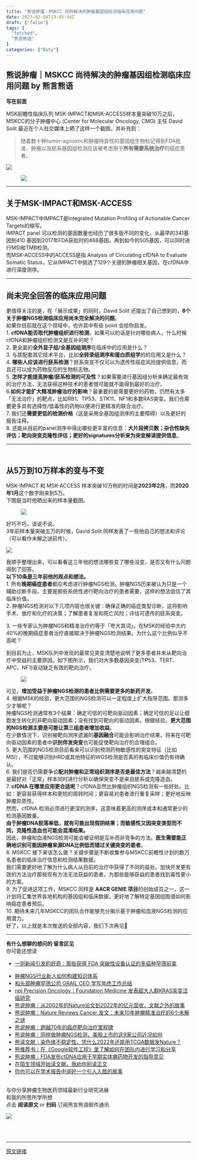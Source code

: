 ```yaml
---
title: "熊说肿瘤｜MSKCC 尚待解决的肿瘤基因组检测临床应用问题"
date: 2023-02-04T13:45:44Z
draft: ["false"]
tags: [
  "fetched",
  "熊言熊语"
]
categories: ["Duty"]
---
```

熊说肿瘤｜MSKCC 尚待解决的肿瘤基因组检测临床应用问题 by 熊言熊语
------
<div><p><strong><span>写在前面</span></strong><br></p><section><span>MSK前瞻性临床队列 MSK-IMPACT和MSK-ACCESS样本量突破10万之后，MSKCC的分子肿瘤中心 (Center for Molecular Oncology, CMO) 主任 David Solit 最近在个人社交媒体上晒了这样一个截图，并补充到：</span></section><blockquote><section>随着数十种tumor-agnostic和肿瘤特异性的基因组生物标记得到FDA批准，肿瘤以及胚系基因组检测应该被考虑用于<strong>所有需要系统治疗</strong>的癌症患者。</section></blockquote><p><img data-galleryid="" data-ratio="0.4258289703315881" data-s="300,640" data-src="https://mmbiz.qpic.cn/mmbiz_png/vMCuh4qxbFkSDTrFVoMD4eh0ibxR78cUpsCicUgqIxkiahztOuGCJa8TDg67uHCneAmficAdyqOpju8zkMNVWRQMxQ/640?wx_fmt=png" data-type="png" data-w="1146" src="https://mmbiz.qpic.cn/mmbiz_png/vMCuh4qxbFkSDTrFVoMD4eh0ibxR78cUpsCicUgqIxkiahztOuGCJa8TDg67uHCneAmficAdyqOpju8zkMNVWRQMxQ/640?wx_fmt=png"></p><blockquote><section><span></span></section></blockquote><figure data-type="image" tabindex="1"><img data-ratio="0.5231481481481481" data-src="https://mmbiz.qpic.cn/mmbiz_jpg/vMCuh4qxbFkSDTrFVoMD4eh0ibxR78cUpKhCFB12AKzDib02mfoOoRMTgtpvgH0NSt9iccwxsg1uTJMr2saGyHiamg/640?wx_fmt=jpeg" data-type="jpeg" data-w="1080" src="https://mmbiz.qpic.cn/mmbiz_jpg/vMCuh4qxbFkSDTrFVoMD4eh0ibxR78cUpKhCFB12AKzDib02mfoOoRMTgtpvgH0NSt9iccwxsg1uTJMr2saGyHiamg/640?wx_fmt=jpeg"></figure><hr><h2></h2><h2><span><strong>关于MSK-IMPACT和MSK-ACCESS</strong></span><span></span><br></h2><section><span>MSK-IMPACT中IMPACT是Integrated Mutation Profiling of Actionable Cancer Targets的缩写。</span></section><section><span>IMPACT panel 可以检测的基因数量也经历了很多版不同的变化，从最早的341基因到410 基因到2017年FDA获批时的468基因，再到如今的505基因，可以同时进行MSI和TMB检测。</span></section><section><span>而MSK-ACCESS中的ACCESS是指 Analysis of Circulating cfDNA to Evaluate Somatic Status，它从IMPACT中挑选了129个关键的肿瘤相关基因，在cfDNA中进行深度测序。</span></section><hr><section><span></span></section><h2><strong>尚未完全回答的临床应用问题</strong><br></h2><section><span>更值得关注的是，在「展示成果」的同时，<span>David Solit </span>还提出了自己想到的，<strong>8个关于肿瘤NGS检测临床应用尚未完全解决的问题</strong>。</span></section><section><span>如果你目前就在这个领域中，也许其中有些 point 会给你启发。</span></section><section><span>1. <strong>cfDNA能否取代肿瘤组织进行检测</strong>，如果可以的话是针对哪些病人，什么时候cfDNA和肿瘤组织检测又是互补的呢？</span></section><section><span>2. 更全面的<strong>全外显子组/全基因组测序</strong>在临床中的应用是什么？</span></section><section><span>3. 与其配套其它技术平台，比如<strong>全转录组测序和蛋白质组学</strong>的的应用又是什么？</span></section><section><span>4. <strong>哪些人应该进行胚系检测</strong>？胚系突变不仅可以为遗传性癌症风险提供信息，而且还可以成为药物反应的生物标志物。</span></section><section><span>5. <strong>怎样才能提高肿瘤/胚系检测的可及性</strong>？如果需要进行基因组分析来确定最有效的治疗方法，无法获得这种技术的患者很可能就不能得到最好的治疗。</span></section><section><span>6.<strong>如何才能扩大精准肿瘤治疗的影响</strong>？最重要的是需要更好的药物，仍然有太多「无法治疗」的靶点，比如RB1、TP53、STK11、NF1和多数RAS突变。我们也需要更多具有选择性/低毒性的药物以便进行更精准的联合治疗。</span></section><section><span>7. 我们还<strong>需要更低的检测价格</strong>（这是采用全基因组测序的主要障碍）以及更好的报告注释。</span><span></span></section><section><span>8. 还能从目前的panel测序中得出哪些更丰富的信息：</span><strong><span>大片段拷贝数；</span><span>杂合性缺失评估；</span><span>靶向突变克隆性评估；</span><span>更好的signatures分析来为突变解读提供信息</span></strong><span>。</span><span></span></section><hr><h2><span><strong><br>从5万到10万样本的变与不变</strong></span></h2><section><span>MSK-IMPACT 和 MSK-ACCESS 样本突破10万例的时间是<strong>2023年2月</strong>，而<strong>2020年1月</strong>这个数字刚来到5万。</span></section><section><span>下图是当时他晒出来的样本量截图。</span></section><figure data-type="image" tabindex="2"><img data-ratio="0.5359801488833746" data-src="https://mmbiz.qpic.cn/mmbiz_png/vMCuh4qxbFkSDTrFVoMD4eh0ibxR78cUp0fW4ib0iaUJecH2rMSd6VBeWD88VtRzoiazGroAsibicDQgibmop5Woaw0Mw/640?wx_fmt=png" data-type="png" data-w="806" src="https://mmbiz.qpic.cn/mmbiz_png/vMCuh4qxbFkSDTrFVoMD4eh0ibxR78cUp0fW4ib0iaUJecH2rMSd6VBeWD88VtRzoiazGroAsibicDQgibmop5Woaw0Mw/640?wx_fmt=png"></figure><section><span>好巧不巧，该说不说。</span></section><section><span>3年前样本量突破五万的时候，David Solit 同样发表了一些他自己的想法和评论（</span><span>可以看作未解之谜前传</span><span>）。</span></section><p><img data-galleryid="" data-ratio="0.4204152249134948" data-s="300,640" data-src="https://mmbiz.qpic.cn/mmbiz_png/vMCuh4qxbFkSDTrFVoMD4eh0ibxR78cUpjz2d7icyz9iaS2a4D6yAMdgzlbZiaBnYZZa8FFuiambLckB0aiaY6rprG8w/640?wx_fmt=png" data-type="png" data-w="1156" src="https://mmbiz.qpic.cn/mmbiz_png/vMCuh4qxbFkSDTrFVoMD4eh0ibxR78cUpjz2d7icyz9iaS2a4D6yAMdgzlbZiaBnYZZa8FFuiambLckB0aiaY6rprG8w/640?wx_fmt=png"></p><section><span>我顺手整理出来，可以看看这三年</span><span>他的想法哪些变了哪些没变，是否又有什么问题得到了回答。</span></section><section><span></span><span></span></section><section><strong><span>以下10条是三年前他的观点和想法。</span></strong><span></span></section><section><span>1. 所有<strong>晚期癌症患者</strong>都应考虑进行肿瘤NGS检测。肿瘤NGS历来被认为只是一个辅助诊</span><span>断手段，主要是那些系统性进行靶向治疗的患者需要，这样的想法低估了其临床价值。</span></section><section><span>2. 肿瘤NGS检测对以下几项内容也很关键：确保正确的癌症类型诊断，这将影响手术、放疗和化疗的决策；了解患者复发和死亡风险；评估可遗传的胚系突变。</span></section><p><span>3. 一些专家认为肿瘤NGS和精准治疗约等于「夸大其词」。在MSK的经验中大约40%的晚期癌症患者治疗直接取决于肿瘤NGS检测结果。为什么这个比例似乎不高呢？</span></p><section><span>到目前为止，MSK队列中发现的最常见突变清楚地说明了更多患者并未从靶向治疗中受益的主要原因。</span><span>如下图所示，我们对大多数基因突变(TP53、TERT、APC、NF1)驱动缺乏有效的靶向治疗。</span><br></section><figure data-type="image" tabindex="3"><img data-ratio="0.2851851851851852" data-src="https://mmbiz.qpic.cn/mmbiz_jpg/vMCuh4qxbFkSDTrFVoMD4eh0ibxR78cUpYfrE7CbS6L8S4318d7J4LgiceFHDGpOmiaXpKHyQ8JBjcRAiaoicAQ9xWA/640?wx_fmt=jpeg" data-type="jpeg" data-w="1080" src="https://mmbiz.qpic.cn/mmbiz_jpg/vMCuh4qxbFkSDTrFVoMD4eh0ibxR78cUpYfrE7CbS6L8S4318d7J4LgiceFHDGpOmiaXpKHyQ8JBjcRAiaoicAQ9xWA/640?wx_fmt=jpeg"></figure><section><span>可见，<strong>增加受益于肿瘤NGS检测的患者比例需要更多的新药开发</strong>。</span></section><section><span>4. 根据MSK的经验，更大范围的NGS检测可以一定程度上扩大指导范围。</span><span>那测多少才够呢？</span><span><br></span></section><section><span>肿瘤NGS检测通常有3个结果：</span><span>确定可信</span><span>的可靶向驱动因素；</span><span>确定可信的足以让细胞发生</span><span>转化</span><span>的非靶向驱动</span><span>因素；</span><span>没</span><span>有找到可靶向</span><span>的驱动因素。</span><span>根据</span><span>经验，</span><strong><span>更</span><span>大范围的NGS</span><span>检测主要是可能让第三组患者增加收益</span></strong><span>。</span><span></span></section><section><span>在少数情况下，识别被靶向测序遗漏的<strong>基因融合</strong>可能会影响治疗结果。将来在可靶向驱动因素的患者中<strong>识别伴发突变</strong>也可能促使靶向治疗的合理组合。</span></section><section><span>5. 更大范围的NGS检测目前看来可以识别预测药物敏感性的突变特征（比如 MSI），不过能够识别HRD或其他特征的WGS检测是否真的有临床价值仍有待确认。</span></section><section><span>6. 我们是否仍需要争论<strong>配对肿瘤和正常组织测序是否是最佳方法</strong>？越来越清楚的是最好对「正常」样本同时进行分析以确保突变不是来自胚系或克隆造血。</span></section><section><span>7. <strong>cfDNA 在哪里应用更合适呢</strong>？cfDNA显然比肿瘤组织NGS检测有一些好处。比如：</span><span>更容易获得样本和更短的周转时间；</span><span>更容易对患者进行重复采样；</span><span>更好地反映肿瘤异质性。</span></section><section><span>然而，cfDNA 检测必须进行更深的测序，这意味着更高的测序成本和通常更少的检测基因数量。</span></section><section><strong><span>由于肿瘤DNA脱落率低，就有可能出现假阴结果；</span><span>而敏感性又因突变类型而不同，</span><span>克隆性造血也可能会混淆结果。</span></strong><span></span></section><section><span></span></section><section><span>因此，肿瘤和血液NGS检测可能会被证明是互补而非竞争的方法。</span><strong><span>医生</span><span>需要能正确地</span><span>识别</span><span>可能因肿瘤来源</span><span>DN</span><span>A比</span><span>例低</span><span>而错过关键突变的患者</span></strong><span>。</span></section><section><span>8. MSKCC 接下来该怎么做？</span><span>关键步骤是不断收集参与MSKCC前瞻性计划的数万名患者的临床治疗信息和检测结果数据。</span><span> </span></section><section><span>我们需要更好地了解</span><span>为什么病人从目前的治疗中获得了不同的益处。</span><span>加快开发更有效的方法</span><span>治疗那些现有方法无法获益的患者，</span><span>为那些能够获益的患者找到毒性更小的方案。</span></section><section><span>9. 为了促进这项工作，MSKCC 同样是 <strong>AACR GENIE 项目</strong>的创始成员之一，这一计划将汇集世界各地机构的基因组和临床数据，更好地了解特定基因组图谱如何影响癌症患者预后。</span></section><section><span>10. 期待未来几年MSKCC的团队合作能够充分揭示基于肿瘤和血液NGS检测的应用潜力。</span></section><section><span>好了，以上就是本次推送的全部内容，我们下次再见👋<br></span></section><hr><section><span></span></section><section data-snip-inherited="58"><strong data-snip-rule="118" data-snip-inherited="58"><span>有什么想聊的想问的 </span><span>留言区见</span></strong></section><section data-snip-inherited="58"><span data-snip-inherited="58">你可能还想读</span></section><ul data-snip-rule="69" data-snip-inherited="58"><li><p><a target="_blank" href="http://mp.weixin.qq.com/s?__biz=MzA5OTM1ODg5NA==&amp;mid=2649680447&amp;idx=1&amp;sn=bd584c0caeab3e26070aae9ca530b93b&amp;chksm=8899cbfebfee42e83ec0591cb294b681aab6329e7fb0685c35290ceb359f621ee5cc5a34bec2&amp;scene=21#wechat_redirect" textvalue="一则新闻引发的好奇：那些获得 FDA 突破性设备认证的多癌种早筛前辈" linktype="text" imgurl="" imgdata="null" data-itemshowtype="0" tab="innerlink" data-linktype="2">一则新闻引发的好奇：那些获得 FDA 突破性设备认证的多癌种早筛前辈</a><br></p></li><li><section><a target="_blank" href="http://mp.weixin.qq.com/s?__biz=MzA5OTM1ODg5NA==&amp;mid=2649680343&amp;idx=1&amp;sn=e1c72ec4626407da82bf32a0afa1fa51&amp;chksm=8899c816bfee4100afbecf7821d6c834f019916c889807968742c8b1bbbe403952f2ba8d096a&amp;scene=21#wechat_redirect" textvalue="肿瘤NGS行业新人如何构建知识体系" linktype="text" imgurl="" imgdata="null" data-itemshowtype="0" tab="innerlink" data-linktype="2" hasload="1">肿瘤NGS行业新人如何构建知识体系</a></section></li><li><section><a target="_blank" href="http://mp.weixin.qq.com/s?__biz=MzA5OTM1ODg5NA==&amp;mid=2649680426&amp;idx=1&amp;sn=65338989555f46828eec0129b2d43e58&amp;chksm=8899cbebbfee42fdadbbebcf20e9d279bdad3937cc9759625f4bf10e62095471f3d6a7b7736b&amp;scene=21#wechat_redirect" textvalue="和头部肿瘤早筛公司 GRAIL CEO 学写年终工作总结" linktype="text" imgurl="" imgdata="null" data-itemshowtype="0" tab="innerlink" data-linktype="2" hasload="1">和头部肿瘤早筛公司 GRAIL CEO 学写年终工作总结</a></section></li><li><section><a target="_blank" href="http://mp.weixin.qq.com/s?__biz=MzA5OTM1ODg5NA==&amp;mid=2649680362&amp;idx=1&amp;sn=c8dc8bc3e583cd0b8afbf4ac4ad29543&amp;chksm=8899c82bbfee413d6fd5efff8a1237dd46e5841b8168cb7aca3567e4407ccbb60fccbd981146&amp;scene=21#wechat_redirect" textvalue="npj Precision Oncology｜Foundation Medicine 发表超大人群KRAS突变泛癌研究" linktype="text" imgurl="" imgdata="null" data-itemshowtype="0" tab="innerlink" data-linktype="2" hasload="1">npj Precision Oncology｜Foundation Medicine 发表超大人群KRAS突变泛癌研究</a></section></li><li><section><a target="_blank" href="http://mp.weixin.qq.com/s?__biz=MzA5OTM1ODg5NA==&amp;mid=2649680399&amp;idx=1&amp;sn=4784bac09dbee8a7d94abea08f438888&amp;chksm=8899cbcebfee42d80a5eb9c77338c5049a0b3e36242a127a68c57b2eb859866a36f765842f9d&amp;scene=21#wechat_redirect" textvalue="熊说肿瘤｜从2002年的Nature论文到2022年的亿元营收，文献之外的故事" linktype="text" imgurl="" imgdata="null" data-itemshowtype="0" tab="innerlink" data-linktype="2" hasload="1">熊说肿瘤｜从2002年的Nature论文到2022年的亿元营收，文献之外的故事</a><br></section></li><li><section><a target="_blank" href="http://mp.weixin.qq.com/s?__biz=MzA5OTM1ODg5NA==&amp;mid=2649680291&amp;idx=1&amp;sn=61e93d155e7b7ca295f57db6ee359087&amp;chksm=8899c862bfee4174f1ce75ebb6e2434cb67af456e966c97adddde150536339bc1a46fd52f1d9&amp;scene=21#wechat_redirect" textvalue="熊说肿瘤｜Nature Reviews Cancer 发文：未来10年肿瘤精准治疗的6个未解之谜" linktype="text" imgurl="" imgdata="null" data-itemshowtype="0" tab="innerlink" data-linktype="2" hasload="1">熊说肿瘤｜Nature Reviews Cancer 发文：未来10年肿瘤精准治疗的6个未解之谜</a><br></section></li><li><section><a target="_blank" href="http://mp.weixin.qq.com/s?__biz=MzA5OTM1ODg5NA==&amp;mid=2649680237&amp;idx=1&amp;sn=b9643d438e2e178e896b4e53d8d8a79f&amp;chksm=8899c8acbfee41ba9b24a5f264bf59a802dc30e1bec0c93f8aff75b0de572fdda3af04178581&amp;scene=21#wechat_redirect" textvalue="熊说肿瘤｜跨越70年的癌症靶向治疗里程碑" linktype="text" imgurl="" imgdata="null" data-itemshowtype="0" tab="innerlink" data-linktype="2" data-snip-rule="121" hasload="1">熊说肿瘤｜跨越70年的癌症靶向治疗里程碑</a><br></section></li><li><section><a target="_blank" href="http://mp.weixin.qq.com/s?__biz=MzA5OTM1ODg5NA==&amp;mid=2649680170&amp;idx=1&amp;sn=25e30b5e07c8f2f49d36443b811870a8&amp;chksm=8899c8ebbfee41fd4d9c625e58bd127f6a824123dc8017b75317acd4850b6b4efaf5814fc4f4&amp;scene=21#wechat_redirect" textvalue="熊说肿瘤｜同样做肿瘤NGS检测，美股上市的这9家公司近况如何" linktype="text" imgurl="" imgdata="null" data-itemshowtype="0" tab="innerlink" data-linktype="2" data-snip-rule="127" hasload="1">熊说肿瘤｜同样做肿瘤NGS检测，美股上市的这9家公司近况如何</a></section></li><li><section><a target="_blank" href="http://mp.weixin.qq.com/s?__biz=MzA5OTM1ODg5NA==&amp;mid=2649680049&amp;idx=1&amp;sn=09511b12032c9c1b79821de42ae2e755&amp;chksm=8899c970bfee4066f18f69724f0b01ab34702932be28b8d96fcc629355c885e9f23d6139e8fe&amp;scene=21#wechat_redirect" textvalue="熊读文献｜染色体不稳定性，凭什么2022年还能用TCGA数据发Nature？" linktype="text" imgurl="" imgdata="null" data-itemshowtype="0" tab="innerlink" data-linktype="2" hasload="1" data-snip-rule="129">熊读文献｜染色体不稳定性，凭什么2022年还能用TCGA数据发Nature？</a><br></section></li><li><section><a target="_blank" href="http://mp.weixin.qq.com/s?__biz=MzA5OTM1ODg5NA==&amp;mid=2649679887&amp;idx=1&amp;sn=153ccd8f383075aa7b11f47de4b90751&amp;chksm=8899c9cebfee40d8c1b2f7eb47c260a61674ba5c245d7f9832809c37a65d6080aba40cdd203c&amp;scene=21#wechat_redirect" textvalue="熊推荐书｜在《Google软件工程》里了解如何在团队内进行学习和分享" linktype="text" imgurl="" imgdata="null" data-itemshowtype="0" tab="innerlink" data-linktype="2" hasload="1" data-snip-rule="130">熊推荐书｜在《Google软件工程》里了解如何在团队内进行学习和分享</a></section></li><li><section><span data-snip-rule="122"><a target="_blank" href="http://mp.weixin.qq.com/s?__biz=MzA5OTM1ODg5NA==&amp;mid=2649679882&amp;idx=1&amp;sn=d90adf7720a27e7c2ba3dee0c4969cc4&amp;chksm=8899c9cbbfee40dde54afc80aaf9bf52b16991f89c1094cc2eb22e01c87f2294b92d6c8cf246&amp;scene=21#wechat_redirect" textvalue="熊说肿瘤｜FDA发布ctDNA应用于早期实体瘤药物开发的指导意见" linktype="text" imgurl="" imgdata="null" data-itemshowtype="0" tab="innerlink" data-linktype="2" hasload="1" data-snip-rule="134">熊说肿瘤｜FDA发布ctDNA应用于早期实体瘤药物开发的指导意见</a></span></section></li><li><section><a target="_blank" href="http://mp.weixin.qq.com/s?__biz=MzA5OTM1ODg5NA==&amp;mid=2649679704&amp;idx=1&amp;sn=b48d138b1a68e9fb642dc9f3a6a263f4&amp;chksm=8899c699bfee4f8f5941bd65c47a2ad707c03e95aef7ce01d7ea77047e6722301440d81f814f&amp;scene=21#wechat_redirect" textvalue="在陌生领域开始读文献，我劝你别读正文" linktype="text" imgurl="" imgdata="null" data-itemshowtype="0" tab="innerlink" data-linktype="2" wah-hotarea="click" data-snip-rule="261" hasload="1">在陌生领域开始读文献，我劝你别读正文</a><br></section></li><li><section><a target="_blank" href="http://mp.weixin.qq.com/s?__biz=MzA5OTM1ODg5NA==&amp;mid=2649679742&amp;idx=1&amp;sn=c7b66d547e79947e8b37e0272bb50a1d&amp;chksm=8899c6bfbfee4fa9786812420d899005acfaaddd6ad3823c77e7f6d59e62a834fc59f06c0cbd&amp;scene=21#wechat_redirect" textvalue="你也可以在学术报告中讲好一个引人入胜的故事" linktype="text" imgurl="" imgdata="null" data-itemshowtype="0" tab="innerlink" data-linktype="2" hasload="1" data-snip-rule="132">你也可以在学术报告中讲好一个引人入胜的故事</a></section></li></ul><section data-snip-inherited="58"><span data-snip-inherited="58"><br></span></section><section data-snip-inherited="58"><span data-snip-inherited="58"><span><span>与你分享肿瘤生物医药领域最新行业研究进展</span></span></span></section><section data-snip-inherited="58"><span data-snip-inherited="58"><span><span>和我的所思所学所想</span></span></span></section><section data-snip-inherited="58"><span data-snip-inherited="58"><span><span>点击 </span><span><strong>阅读原文 </strong></span></span><span>or</span><span><span> <strong>扫码</strong></span><span> 订阅熊言熊语邮件通讯</span></span></span></section><p data-snip-inherited="58"><img data-galleryid="" data-ratio="0.25997425997426" data-s="300,640" data-src="https://mmbiz.qpic.cn/mmbiz_png/vMCuh4qxbFkmnldrkyncUOs2opE9rtrlTlgib1NXsOeOUFEH5gY65mDFASTA1q957DxqlseAm2qLic9X8iaYPVRJg/640?wx_fmt=png&amp;wxfrom=5&amp;wx_lazy=1&amp;wx_co=1" data-type="png" data-w="3885" src="https://mmbiz.qpic.cn/mmbiz_png/vMCuh4qxbFkmnldrkyncUOs2opE9rtrlTlgib1NXsOeOUFEH5gY65mDFASTA1q957DxqlseAm2qLic9X8iaYPVRJg/640?wx_fmt=png&amp;wxfrom=5&amp;wx_lazy=1&amp;wx_co=1"></p><section><span><br></span></section><section><section><br></section></section><p><mp-style-type data-value="3"></mp-style-type></p></div>  
<hr>
<a href="https://mp.weixin.qq.com/s/RS7RMRszEfRJd9dxR1ixyA",target="_blank" rel="noopener noreferrer">原文链接</a>
